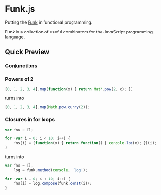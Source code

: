 # Funk.js #

Putting the [Funk](http://youtu.be/oEk3CFxtLRs) in functional programming.

Funk is a collection of useful combinators for the JavaScript programming language.

## Quick Preview ##

### Conjunctions ###



### Powers of 2 ###

```javascript
[0, 1, 2, 3, 4].map(function(x) { return Math.pow(2, x); })
```

turns into

```javascript
[0, 1, 2, 3, 4].map(Math.pow.curry(2));
```

### Closures in for loops ###

```javascript
var fns = [];

for (var i = 0; i < 10; i++) {
    fns[i] = (function(x) { return function() { console.log(x); })(i);
}
```

turns into

```javascript
var fns = [],
    log = funk.method(console, 'log');

for (var i = 0; i < 10; i++) {
    fns[i] = log.compose(funk.const(i));
}
```
